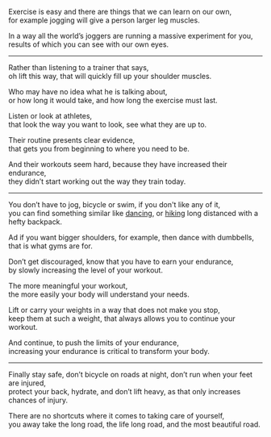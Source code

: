 Exercise is easy and there are things that we can learn on our own,\
for example jogging will give a person larger leg muscles.

In a way all the world’s joggers are running a massive experiment for you,\
results of which you can see with our own eyes.

---

Rather than listening to a trainer that says,\
oh lift this way, that will quickly fill up your shoulder muscles.

Who may have no idea what he is talking about,\
or how long it would take, and how long the exercise must last.

Listen or look at athletes,\
that look the way you want to look, see what they are up to.

Their routine presents clear evidence,\
that gets you from beginning to where you need to be.

And their workouts seem hard, because they have increased their endurance,\
they didn’t start working out the way they train today.

---

You don’t have to jog, bicycle or swim, if you don't like any of it,\
you can find something similar like [dancing](https://www.youtube.com/results?search_query=tutorial+shuffle+dancing+cutting+shapes), or [hiking](https://www.youtube.com/watch?v=hPSvdKTEZug) long distanced with a hefty backpack.

Ad if you want bigger shoulders, for example, then dance with dumbbells,\
that is what gyms are for.

Don’t get discouraged, know that you have to earn your endurance,\
by slowly increasing the level of your workout.

The more meaningful your workout,\
the more easily your body will understand your needs.

Lift or carry your weights in a way that does not make you stop,\
keep them at such a weight, that always allows you to continue your workout.

And continue, to push the limits of your endurance,\
increasing your endurance is critical to transform your body.

---

Finally stay safe, don’t bicycle on roads at night, don’t run when your feet are injured,\
protect your back, hydrate, and don’t lift heavy, as that only increases chances of injury.

There are no shortcuts where it comes to taking care of yourself,\
you away take the long road, the life long road, and the most beautiful road.
